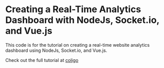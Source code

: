 # Creating a Real-Time Analytics Dashboard with NodeJs, Socket.io, and Vue.js

This code is for the tutorial on creating a real-time website analytics dashboard using NodeJs, Socket.io, and Vue.js.

Check out the full tutorial at [coligo](http://coligo.io/real-time-analytics-with-nodejs-socketio-vuejs/)
